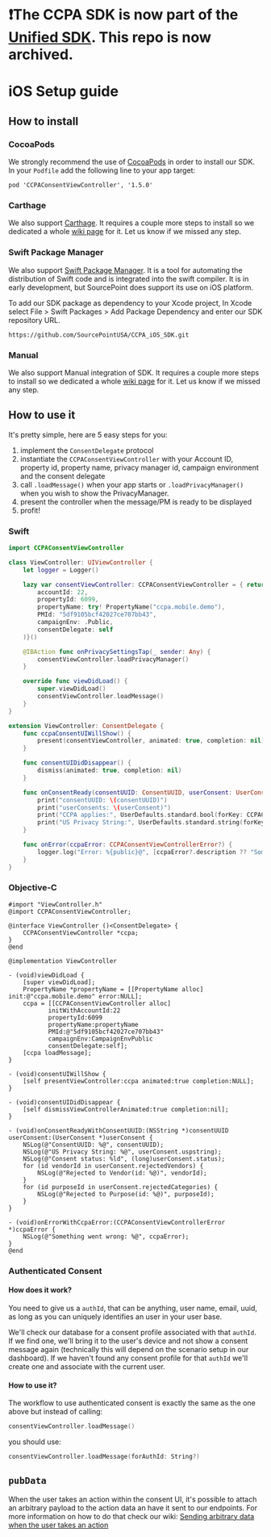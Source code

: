 
# ❗The CCPA SDK is now part of the [Unified SDK](https://github.com/SourcePointUSA/ios-cmp-app/). This repo is now archived.



# iOS Setup guide

## How to install

### CocoaPods
We strongly recommend the use of [CocoaPods](https://cocoapods.org) in order to install our SDK.
In your `Podfile` add the following line to your app target:

```
pod 'CCPAConsentViewController', '1.5.0'
```
### Carthage
We also support [Carthage](https://github.com/Carthage/Carthage). It requires a couple more steps to install so we dedicated a whole [wiki page](https://github.com/SourcePointUSA/CCPA_iOS_SDK/wiki/Carthage-SDK-integration-guide) for it.
Let us know if we missed any step.

### Swift Package Manager
We also support [Swift Package Manager](https://swift.org/package-manager/). It is a tool for automating the distribution of Swift code and is integrated into the swift compiler. It is in early development, but SourcePoint does support its use on iOS platform.

To add our SDK package as dependency to your Xcode project, In Xcode select File > Swift Packages > Add Package Dependency and enter our SDK repository URL.

```
https://github.com/SourcePointUSA/CCPA_iOS_SDK.git
```

### Manual
We also support Manual integration of SDK. It requires a couple more steps to install so we dedicated a whole [wiki page](https://github.com/SourcePointUSA/CCPA_iOS_SDK/wiki/Manual-SDK-integration-guide) for it.
Let us know if we missed any step.

## How to use it

It's pretty simple, here are 5 easy steps for you:

1. implement the `ConsentDelegate` protocol
2. instantiate the `CCPAConsentViewController` with your Account ID, property id, property name, privacy manager id, campaign environment and the consent delegate
3. call `.loadMessage()` when your app starts or `.loadPrivacyManager()` when you wish to show the PrivacyManager.
4. present the controller when the message/PM is ready to be displayed
5. profit!

### Swift
```swift
import CCPAConsentViewController

class ViewController: UIViewController {
    let logger = Logger()

    lazy var consentViewController: CCPAConsentViewController = { return CCPAConsentViewController(
        accountId: 22,
        propertyId: 6099,
        propertyName: try! PropertyName("ccpa.mobile.demo"),
        PMId: "5df9105bcf42027ce707bb43",
        campaignEnv: .Public,
        consentDelegate: self
    )}()

    @IBAction func onPrivacySettingsTap(_ sender: Any) {
        consentViewController.loadPrivacyManager()
    }

    override func viewDidLoad() {
        super.viewDidLoad()
        consentViewController.loadMessage()
    }
}

extension ViewController: ConsentDelegate {
    func ccpaConsentUIWillShow() {
        present(consentViewController, animated: true, completion: nil)
    }

    func consentUIDidDisappear() {
        dismiss(animated: true, completion: nil)
    }

    func onConsentReady(consentUUID: ConsentUUID, userConsent: UserConsent) {
        print("consentUUID: \(consentUUID)")
        print("userConsents: \(userConsent)")
        print("CCPA applies:", UserDefaults.standard.bool(forKey: CCPAConsentViewController.CCPA_APPLIES_KEY))
        print("US Privacy String:", UserDefaults.standard.string(forKey: CCPAConsentViewController.IAB_PRIVACY_STRING_KEY)!)
    }

    func onError(ccpaError: CCPAConsentViewControllerError?) {
        logger.log("Error: %{public}@", [ccpaError?.description ?? "Something Went Wrong"])
    }
}
```

### Objective-C
```obj-c
#import "ViewController.h"
@import CCPAConsentViewController;

@interface ViewController ()<ConsentDelegate> {
    CCPAConsentViewController *ccpa;
}
@end

@implementation ViewController

- (void)viewDidLoad {
    [super viewDidLoad];
    PropertyName *propertyName = [[PropertyName alloc] init:@"ccpa.mobile.demo" error:NULL];
    ccpa = [[CCPAConsentViewController alloc]
           initWithAccountId:22
           propertyId:6099
           propertyName:propertyName
           PMId:@"5df9105bcf42027ce707bb43"
           campaignEnv:CampaignEnvPublic
           consentDelegate:self];
    [ccpa loadMessage];
}

- (void)consentUIWillShow {
    [self presentViewController:ccpa animated:true completion:NULL];
}

- (void)consentUIDidDisappear {
    [self dismissViewControllerAnimated:true completion:nil];
}

- (void)onConsentReadyWithConsentUUID:(NSString *)consentUUID userConsent:(UserConsent *)userConsent {
    NSLog(@"ConsentUUID: %@", consentUUID);
    NSLog(@"US Privacy String: %@", userConsent.uspstring);
    NSLog(@"Consent status: %ld", (long)userConsent.status);
    for (id vendorId in userConsent.rejectedVendors) {
        NSLog(@"Rejected to Vendor(id: %@)", vendorId);
    }
    for (id purposeId in userConsent.rejectedCategories) {
        NSLog(@"Rejected to Purpose(id: %@)", purposeId);
    }
}

- (void)onErrorWithCcpaError:(CCPAConsentViewControllerError *)ccpaError {
    NSLog(@"Something went wrong: %@", ccpaError);
}
@end
```

### Authenticated Consent

#### How does it work?
You need to give us a `authId`, that can be anything, user name, email, uuid, as long as you can uniquely identifies an user in your user base.

We'll check our database for a consent profile associated with that `authId`. If we find one, we'll bring it to the user's device and not show a consent message again (technically this will depend on the scenario setup in our dashboard). If we haven't found any consent profile for that `authId` we'll create one and associate with the current user.

#### How to use it?

The workflow to use authenticated consent is exactly the same as the one above but instead of calling:
```swift
consentViewController.loadMessage()
```
you should use:
```swift
consentViewController.loadMessage(forAuthId: String?)
```

## `pubData`
When the user takes an action within the consent UI, it's possible to attach an arbitrary payload to the action data an have it sent to our endpoints. For more information on how to do that check our wiki: [Sending arbitrary data when the user takes an action](https://github.com/SourcePointUSA/CCPA_iOS_SDK/wiki/Sending-arbitrary-data-when-the-user-takes-an-action.)
